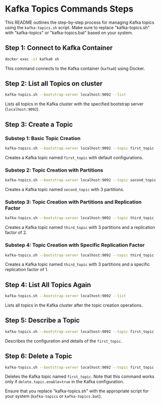 # Kafka Topics Commands Steps

This README outlines the step-by-step process for managing Kafka topics using the `kafka-topics.sh` script. Make sure to replace "kafka-topics.sh" with "kafka-topics" or "kafka-topics.bat" based on your system.

## Step 1: Connect to Kafka Container

```bash
docker exec -it kafka0 sh
```

This command connects to the Kafka container (`kafka0`) using Docker.

## Step 2: List all Topics on cluster 

```bash
kafka-topics.sh --bootstrap-server localhost:9092 --list
```

Lists all topics in the Kafka cluster with the specified bootstrap server (`localhost:9092`).

## Step 3: Create a Topic

### Substep 1: Basic Topic Creation

```bash
kafka-topics.sh --bootstrap-server localhost:9092 --topic first_topic --create
```

Creates a Kafka topic named `first_topic` with default configurations.

### Substep 2: Topic Creation with Partitions

```bash
kafka-topics.sh --bootstrap-server localhost:9092 --topic second_topic --create --partitions 3
```

Creates a Kafka topic named `second_topic` with 3 partitions.

### Substep 3: Topic Creation with Partitions and Replication Factor

```bash
kafka-topics.sh --bootstrap-server localhost:9092 --topic third_topic --create --partitions 3 --replication-factor 2
```

Creates a Kafka topic named `third_topic` with 3 partitions and a replication factor of 2.

### Substep 4: Topic Creation with Specific Replication Factor

```bash
kafka-topics.sh --bootstrap-server localhost:9092 --topic third_topic --create --partitions 3 --replication-factor 1
```

Creates a Kafka topic named `third_topic` with 3 partitions and a specific replication factor of 1.

## Step 4: List All Topics Again

```bash
kafka-topics.sh --bootstrap-server localhost:9092 --list
```

Lists all topics in the Kafka cluster after the topic creation operations.

## Step 5: Describe a Topic

```bash
kafka-topics.sh --bootstrap-server localhost:9092 --topic first_topic --describe
```

Describes the configuration and details of the `first_topic`.

## Step 6: Delete a Topic

```bash
kafka-topics.sh --bootstrap-server localhost:9092 --topic first_topic --delete
```

Deletes the Kafka topic named `first_topic`. Note that this command works only if `delete.topic.enable=true` in the Kafka configuration.

Ensure that you replace "kafka-topics.sh" with the appropriate script for your system (`kafka-topics` or `kafka-topics.bat`).
